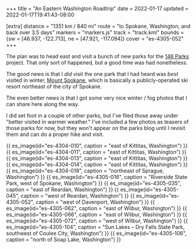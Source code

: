 +++
title = "An Eastern Washington Roadtrip"
date = 2022-01-17
updated = 2022-01-17T19:41:43-08:00

[extra]
distance = "1351 km / 840 mi"
route = "to Spokane, Washington, and back over 3.5 days"
markers = "markers.js"
track = "track.kml"
bounds = {sw = [46.937, -122.713], ne = [47.921, -117.094]}
cover = "es-4305-052"
+++

The plan was to head east and visit a bunch of new parks for the [146 Parks](https://146parks.blog) project. That only sort of happened, but a good time was had nonetheless.

<!-- more -->

The good news is that I _did_ visit the one park that I had heard was _best_ visited in winter, [Mount Spokane](https://146parks.blog/mount-spokane), which is basically a publicly-operated ski resort northeast of the city of Spokane.

The even better news is that I got some very nice winter / fog photos that I can share here along the way.

I did set foot in a couple of other parks, but I've filed those away under "better visited in warmer weather." I've included a few photos as teasers of those parks for now, but they won't appear on the parks blog until I revisit them and can do a proper hike and visit.

{{ es_image(id="es-4304-010", caption = "east of Kittitas, Washington") }}
{{ es_image(id="es-4304-011", caption = "east of Kittitas, Washington") }}
{{ es_image(id="es-4304-013", caption = "east of Kittitas, Washington") }}
{{ es_image(id="es-4304-014", caption = "east of Kittitas, Washington") }}
{{ es_image(id="es-4304-018", caption = "northeast of Sprague, Washington") }}
{{ es_image(id="es-4305-016", caption = "Riverside State Park, west of Spokane, Washington") }}
{{ es_image(id="es-4305-035", caption = "east of Reardan, Washington") }}
{{ es_image(id="es-4305-045", caption = "west of Reardan, Washington") }}
{{ es_image(id="es-4305-052", caption = "west of Davenport, Washington") }}
{{ es_image(id="es-4305-062", caption = "east of Wilbur, Washington") }}
{{ es_image(id="es-4305-066", caption = "east of Wilbur, Washington") }}
{{ es_image(id="es-4305-072", caption = "west of Wilbur, Washington") }}
{{ es_image(id="es-4305-104", caption = "Sun Lakes – Dry Falls State Park, southwest of Coulee City, Washington") }}
{{ es_image(id="es-4305-106", caption = "north of Soap Lake, Washington") }}
